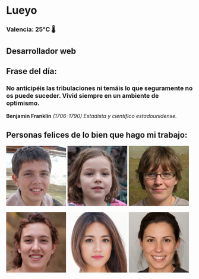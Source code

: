 # Lueyo
### Valencia:  25°C 🌡️
## Desarrollador web
## Frase del día:
<!-- START QUOTE -->
### No anticipéis las tribulaciones ni temáis lo que seguramente no os puede suceder. Vivid siempre en un ambiente de optimismo.
**Benjamin Franklin** *(1706-1790) Estadista y científico estadounidense.*
<!-- END QUOTE -->






## Personas felices de lo bien que hago mi trabajo:

<p float="left">
  <img src="src/image_0.png" width="32%" />
  <img src="src/image_1.png" width="32%" /> 
  <img src="src/image_2.png" width="32%" />
</p>
<p float="left">
  <img src="src/image_3.png" width="32%" />
  <img src="src/image_4.png" width="32%" /> 
  <img src="src/image_5.png" width="32%" />
</p>
